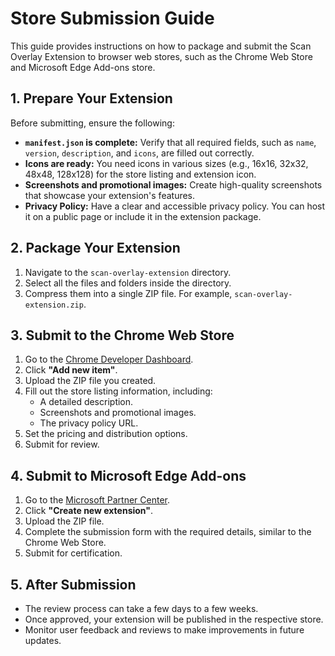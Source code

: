 # Store Submission Guide

This guide provides instructions on how to package and submit the Scan Overlay Extension to browser web stores, such as the Chrome Web Store and Microsoft Edge Add-ons store.

## 1. Prepare Your Extension

Before submitting, ensure the following:

-   **`manifest.json` is complete:** Verify that all required fields, such as `name`, `version`, `description`, and `icons`, are filled out correctly.
-   **Icons are ready:** You need icons in various sizes (e.g., 16x16, 32x32, 48x48, 128x128) for the store listing and extension icon.
-   **Screenshots and promotional images:** Create high-quality screenshots that showcase your extension's features.
-   **Privacy Policy:** Have a clear and accessible privacy policy. You can host it on a public page or include it in the extension package.

## 2. Package Your Extension

1.  Navigate to the `scan-overlay-extension` directory.
2.  Select all the files and folders inside the directory.
3.  Compress them into a single ZIP file. For example, `scan-overlay-extension.zip`.

## 3. Submit to the Chrome Web Store

1.  Go to the [Chrome Developer Dashboard](https://chrome.google.com/webstore/developer/dashboard).
2.  Click **"Add new item"**.
3.  Upload the ZIP file you created.
4.  Fill out the store listing information, including:
    -   A detailed description.
    -   Screenshots and promotional images.
    -   The privacy policy URL.
5.  Set the pricing and distribution options.
6.  Submit for review.

## 4. Submit to Microsoft Edge Add-ons

1.  Go to the [Microsoft Partner Center](https://partner.microsoft.com/en-us/dashboard/microsoftedge/publishapi).
2.  Click **"Create new extension"**.
3.  Upload the ZIP file.
4.  Complete the submission form with the required details, similar to the Chrome Web Store.
5.  Submit for certification.

## 5. After Submission

-   The review process can take a few days to a few weeks.
-   Once approved, your extension will be published in the respective store.
-   Monitor user feedback and reviews to make improvements in future updates.
